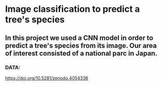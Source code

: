 # Image classification to predict a tree's species

In this project we used a CNN model in order to predict a tree's species from its image. Our area of interest consisted of a national parc in Japan.
---
### DATA:

https://doi.org/10.5281/zenodo.4054338
